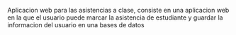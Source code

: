 Aplicacion web para las asistencias a clase, consiste en una aplicacion web en la que el usuario puede marcar la asistencia de estudiante y guardar la informacion del usuario en una bases de datos 